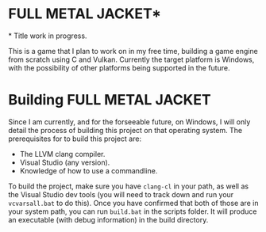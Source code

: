 FULL METAL JACKET*
==================

\* Title work in progress.

This is a game that I plan to work on in my free time, building a game engine
from scratch using C and Vulkan. Currently the target platform is Windows, with
the possibility of other platforms being supported in the future.

# Building FULL METAL JACKET

Since I am currently, and for the forseeable future, on Windows, I will only
detail the process of building this project on that operating system. The
prerequisites for to build this project are:

 -  The LLVM clang compiler.
 -  Visual Studio (any version).
 -  Knowledge of how to use a commandline.

To build the project, make sure you have `clang-cl` in your path, as well as
the Visual Studio dev tools (you will need to track down and run your
`vcvarsall.bat` to do this). Once you have confirmed that both of those are
in your system path, you can run `build.bat` in the scripts folder. It will
produce an executable (with debug information) in the build directory.
